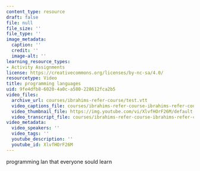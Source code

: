 ```yaml
---
content_type: resource
draft: false
file: null
file_size: ''
file_type: ''
image_metadata:
  caption: ''
  credit: ''
  image-alt: ''
learning_resource_types:
- Activity Assignments
license: https://creativecommons.org/licenses/by-nc-sa/4.0/
resourcetype: Video
title: programming languages
uid: 9fe4dfb8-6020-4a0c-a580-228612fca2b5
video_files:
  archive_url: courses/ibrahims-refer-course/test.vtt
  video_captions_file: courses/ibrahims-refer-course-ibrahims-refer-course-spring-2023/test.vtt
  video_thumbnail_file: https://img.youtube.com/vi/XlvfHOrF26M/default.jpg
  video_transcript_file: courses/ibrahims-refer-course-ibrahims-refer-course-spring-2023/test.vtt
video_metadata:
  video_speakers: ''
  video_tags: ''
  youtube_description: ''
  youtube_id: XlvfHOrF26M
---
```

programming lan that everyone sould learn
